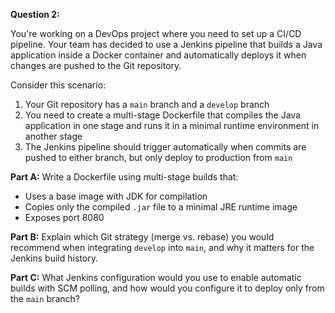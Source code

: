 **Question 2:**

You're working on a DevOps project where you need to set up a CI/CD pipeline. Your team has decided to use a Jenkins pipeline that builds a Java application inside a Docker container and automatically deploys it when changes are pushed to the Git repository.

Consider this scenario:

1. Your Git repository has a `main` branch and a `develop` branch
2. You need to create a multi-stage Dockerfile that compiles the Java application in one stage and runs it in a minimal runtime environment in another stage
3. The Jenkins pipeline should trigger automatically when commits are pushed to either branch, but only deploy to production from `main`

**Part A:** Write a Dockerfile using multi-stage builds that:
- Uses a base image with JDK for compilation
- Copies only the compiled `.jar` file to a minimal JRE runtime image
- Exposes port 8080

**Part B:** Explain which Git strategy (merge vs. rebase) you would recommend when integrating `develop` into `main`, and why it matters for the Jenkins build history.

**Part C:** What Jenkins configuration would you use to enable automatic builds with SCM polling, and how would you configure it to deploy only from the `main` branch?